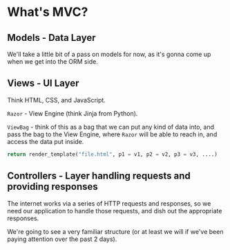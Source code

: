 # What's MVC?

## Models - Data Layer
We'll take a little bit of a pass on models for now, as it's gonna come up when we get into the ORM side.

## Views - UI Layer
Think HTML, CSS, and JavaScript. 

`Razor` - View Engine (think Jinja from Python).

`ViewBag` - think of this as a bag that we can put any kind of data into, and pass the bag to the View Engine, where `Razor` will be able to reach in, and access the data put inside. 

```py
return render_template("file.html", p1 = v1, p2 = v2, p3 = v3, ....)
```

## Controllers - Layer handling requests and providing responses

The internet works via a series of HTTP requests and responses, so we need our application to handle those requests, and dish out the appropriate responses. 

We're going to see a very familiar structure (or at least we will if we've been paying attention over the past 2 days). 